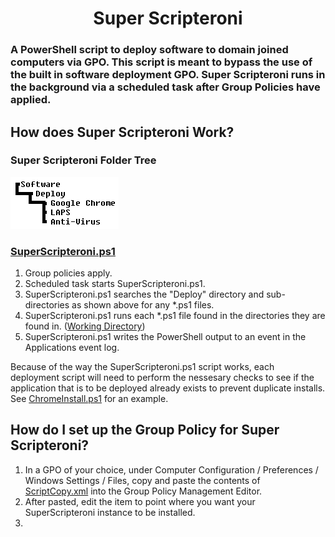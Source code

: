 <h1 align="center">Super Scripteroni</h1>
<h3>A PowerShell script to deploy software to domain joined computers via GPO. This script is meant to bypass the use of the built in software deployment GPO. Super Scripteroni runs in the background via a scheduled task after Group Policies have applied.</h3>
<h2>How does Super Scripteroni Work?</h2>
<h3>Super Scripteroni Folder Tree</h3>
<img src="https://raw.githubusercontent.com/belowaverage-org/SuperScripteroni/master/images/filetree.bmp">
<h3><a href="https://github.com/belowaverage-org/SuperScripteroni/blob/master/SuperScripteroni.ps1">SuperScripteroni.ps1</a></h3>
<ol>
  <li>Group policies apply.</li>
  <li>Scheduled task starts SuperScripteroni.ps1.</li>
  <li>SuperScripteroni.ps1 searches the "Deploy" directory and sub-directories as shown above for any *.ps1 files.</li>
  <li>SuperScripteroni.ps1 runs each *.ps1 file found in the directories they are found in. (<a href="https://en.wikipedia.org/wiki/Working_directory">Working Directory</a>)</li>
  <li>SuperScripteroni.ps1 writes the PowerShell output to an event in the Applications event log.</li>
</ol>
<p>Because of the way the SuperScripteroni.ps1 script works, each deployment script will need to perform the nessesary checks to see if the application that is to be deployed already exists to prevent duplicate installs. See <a href="https://github.com/belowaverage-org/SuperScripteroni/blob/master/ChromeInstall.ps1">ChromeInstall.ps1</a> for an example.</p>
<h2>How do I set up the Group Policy for Super Scripteroni?</h2>
<ol>
  <li>In a GPO of your choice, under Computer Configuration / Preferences / Windows Settings / Files, copy and paste the contents of <a href="https://github.com/belowaverage-org/SuperScripteroni/blob/master/ScriptCopy.xml">ScriptCopy.xml</a> into the Group Policy Management Editor.</li>
  <li>After pasted, edit the item to point where you want your SuperScripteroni instance to be installed.</li>
  <li></li>
</ol>
